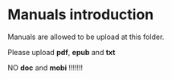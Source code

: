 # Manuals introduction
Manuals are allowed to be upload at this folder.

Please upload **pdf**, **epub** and **txt**

NO **doc** and **mobi** !!!!!!!
